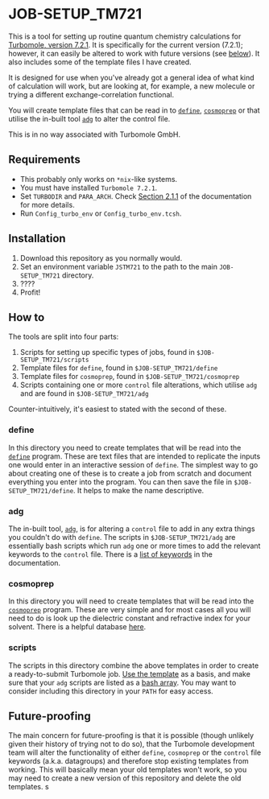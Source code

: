 # JOB-SETUP_TM721

This is a tool for setting up routine quantum chemistry calculations for [Turbomole, version 7.2.1](http://www.cosmologic-services.de/downloads/TM72-documentation/index.html). It is specifically for the current version (7.2.1); however, it can easily be altered to work with future versions (see [below](#Future-proofing)). It also includes some of the template files I have created.

It is designed for use when you've already got a general idea of what kind of calculation will work, but are looking at, for example, a new molecule or trying a different exchange-correlation functional.

You will create template files that can be read in to [`define`](http://www.cosmologic-services.de/downloads/TM72-documentation/DOKch4.html#x17-380004), [`cosmoprep`](http://www.cosmologic-services.de/downloads/TM72-documentation/DOKse70.html#x113-34000017.2) or that utilise the in-built tool [`adg`](http://www.cosmologic-services.de/downloads/TM72-documentation/DOKse5.html#x10-90001.5) to alter the control file.

This is in no way associated with Turbomole GmbH.

## Requirements
- This probably only works on `*nix`-like systems.
- You must have installed `Turbomole 7.2.1`.
- Set `TURBODIR` and `PARA_ARCH`. Check [Section 2.1.1](http://www.cosmologic-services.de/downloads/TM72-documentation/DOKse6.html#x12-110002.1) of the documentation for more details.
- Run `Config_turbo_env` or `Config_turbo_env.tcsh`.

## Installation
1) Download this repository as you normally would.
2) Set an environment variable `JSTM721` to the path to the main `JOB-SETUP_TM721` directory.
3) ????
4) Profit!

## How to
The tools are split into four parts:
1) Scripts for setting up specific types of jobs, found in `$JOB-SETUP_TM721/scripts`
2) Template files for `define`, found in `$JOB-SETUP_TM721/define`
3) Template files for `cosmoprep`, found in `$JOB-SETUP_TM721/cosmoprep`
4) Scripts containing one or more `control` file alterations, which utilise `adg` and are found in `$JOB-SETUP_TM721/adg`

Counter-intuitively, it's easiest to stated with the second of these.

### define
In this directory you need to create templates that will be read into the [`define`](http://www.cosmologic-services.de/downloads/TM72-documentation/DOKch4.html#x17-380004) program. These are text files that are intended to replicate the inputs one would enter in an interactive session of `define`. The simplest way to go about creating one of these is to create a job from scratch and document everything you enter into the program. You can then save the file in `$JOB-SETUP_TM721/define`. It helps to make the name descriptive.

### adg
The in-built tool, [`adg`](http://www.cosmologic-services.de/downloads/TM72-documentation/DOKse5.html#x10-90001.5), is for altering a `control` file to add in any extra things you couldn't do with `define`. The scripts in `$JOB-SETUP_TM721/adg` are essentially bash scripts which run `adg` one or more times to add the relevant keywords to the `control` file. There is a [list of keywords](http://www.cosmologic-services.de/downloads/TM72-documentation/DOKse82.html) in the documentation.

### cosmoprep
In this directory you will need to create templates that will be read into the [`cosmoprep`](http://www.cosmologic-services.de/downloads/TM72-documentation/DOKse70.html#x113-34000017.2) program. These are very simple and for most cases all you will need to do is look up the dielectric constant and refractive index for your solvent. There is a helpful database [here](http://www.stenutz.eu/chem/solv23.php?s=1&p=0).

### scripts
The scripts in this directory combine the above templates in order to create a ready-to-submit Turbomole job. [Use the template](scripts/template.JS-TM721.sh) as a basis, and make sure that your `adg` scripts are listed as a [bash array](http://tldp.org/LDP/Bash-Beginners-Guide/html/sect_10_02.html). You may want to consider including this directory in your `PATH` for easy access.


## Future-proofing
The main concern for future-proofing is that it is possible (though unlikely given their history of trying not to do so), that the Turbomole development team will alter the functionality of either `define`, `cosmoprep` or the `control` file keywords (a.k.a. datagroups) and therefore stop existing templates from working. This will basically mean your old templates won't work, so you may need to create a new version of this repository and delete the old templates.
s
